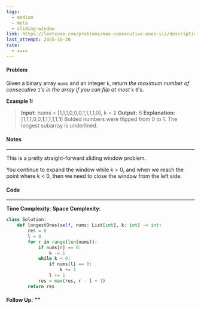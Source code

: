 ```yaml
---
tags:
  - medium
  - meta
  - sliding-window
link: https://leetcode.com/problems/max-consecutive-ones-iii/description/?envType=company&envId=facebook&favoriteSlug=facebook-thirty-days
last_attempt: 2025-10-20
rate:
  - ★★★★
---
```

#### Problem
Given a binary array `nums` and an integer `k`, return _the maximum number of consecutive_ `1`_'s in the array if you can flip at most_ `k` `0`'s.

**Example 1:**

>**Input:** nums = [1,1,1,0,0,0,1,1,1,1,0], k = 2
**Output:** 6
**Explanation:** [1,1,1,0,0,**1**,1,1,1,1,**1**]
Bolded numbers were flipped from 0 to 1. The longest subarray is underlined.

#### Notes
---
This is a pretty straight-forward sliding window problem.

You continue to expand the window while k > 0, and when we reach the point where k < 0, then we need to close the window from the left side.

#### Code
---
**Time Complexity**:
**Space Complexity**: 

```python
class Solution:
    def longestOnes(self, nums: List[int], k: int) -> int:
        res = 0
        l = 0
        for r in range(len(nums)):
            if nums[r] == 0:
                k -= 1
            while k < 0:
                if nums[l] == 0:
                    k += 1
                l += 1
            res = max(res, r - l + 1)
        return res
```


#### Follow Up: *""*

```python

```